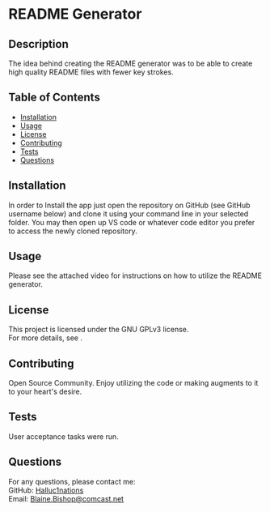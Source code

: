 # README Generator



## Description
The idea behind creating the README generator was to be able to create high quality README files with fewer key strokes.

## Table of Contents
- [Installation](#installation)
- [Usage](#usage)
- [License](#license)
- [Contributing](#contributing)
- [Tests](#tests)
- [Questions](#questions)

## Installation
In order to Install the app just open the repository on GitHub (see GitHub username below) and clone it using your command line in your selected folder. You may then open up VS code or whatever code editor you prefer to access the newly cloned repository.

## Usage
Please see the attached video for instructions on how to utilize the README generator.

## License

This project is licensed under the GNU GPLv3 license.  
For more details, see .
  

## Contributing
Open Source Community. Enjoy utilizing the code or making augments to it to your heart's desire.

## Tests
User acceptance tasks were run.

## Questions
For any questions, please contact me:  
GitHub: [Halluc1nations](https://github.com/Halluc1nations)  
Email: [Blaine.Bishop@comcast.net](mailto:Blaine.Bishop@comcast.net)
  